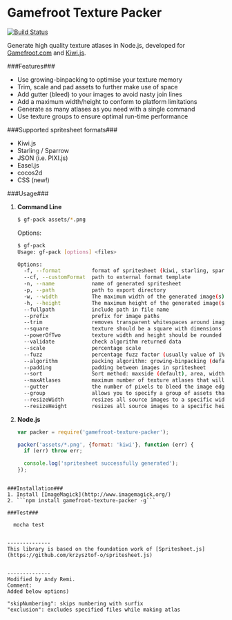 Gamefroot Texture Packer
==============

[![Build Status](https://travis-ci.org/Gamefroot/Gamefroot-Texture-Packer.svg?branch=kiwi)](https://travis-ci.org/Gamefroot/Gamefroot-Texture-Packer)

Generate high quality texture atlases in Node.js, developed for [Gamefroot.com](http://gamefroot.com) and [Kiwi.js](http://www.kiwijs.org/). 

###Features###
* Use growing-binpacking to optimise your texture memory
* Trim, scale and pad assets to further make use of space
* Add gutter (bleed) to your images to avoid nasty join lines
* Add a maximum width/height to conform to platform limitations
* Generate as many atlases as you need with a single command
* Use texture groups to ensure optimal run-time performance

###Supported spritesheet formats###
* Kiwi.js
* Starling / Sparrow
* JSON (i.e. PIXI.js)
* Easel.js
* cocos2d
* CSS (new!)

###Usage###
1. **Command Line**
    ```bash
    $ gf-pack assets/*.png
    ```
    Options:
    ```bash
    $ gf-pack
    Usage: gf-pack [options] <files>

    Options:
      -f, --format          format of spritesheet (kiwi, starling, sparrow, json, pixi.js, easel.js, cocos2d)                                           [default: ""]
      --cf, --customFormat  path to external format template                                                                                            [default: ""]
      -n, --name            name of generated spritesheet                                                                                               [default: "spritesheet"]
      -p, --path            path to export directory                                                                                                    [default: "."]
      -w, --width           The maximum width of the generated image(s), required for binpacking, optional for other algorithms                         [default: 999999]
      -h, --height          The maximum height of the generated image(s), required for binpacking, optional for other algorithms                        [default: 999999]
      --fullpath            include path in file name                                                                                                   [default: false]
      --prefix              prefix for image paths                                                                                                      [default: ""]
      --trim                removes transparent whitespaces around images                                                                               [default: false]
      --square              texture should be a square with dimensions max(width,height)                                                                [default: false]
      --powerOfTwo          texture width and height should be rounded up to the nearest power of two                                                   [default: false]
      --validate            check algorithm returned data                                                                                               [default: false]
      --scale               percentage scale                                                                                                            [default: "100%"]
      --fuzz                percentage fuzz factor (usually value of 1% is a good choice)                                                               [default: ""]
      --algorithm           packing algorithm: growing-binpacking (default), binpacking (requires w and h options), vertical or horizontal              [default: "growing-binpacking"]
      --padding             padding between images in spritesheet                                                                                       [default: 0]
      --sort                Sort method: maxside (default), area, width or height                                                                       [string]  [default: "maxside"]
      --maxAtlases          maximum number of texture atlases that will be outputted                                                                    [default: 0]
      --gutter              the number of pixels to bleed the image edge, gutter is added to padding value                                              [default: 0]
      --group               allows you to specify a group of assets that must be included in the same atlas, make sure to use quotes around file paths  [default: []]
      --resizeWidth         resizes all source images to a specific width                                                                               [default: 0]
      --resizeHeight        resizes all source images to a specific height                                                                              [default: 0]
    ```
2. **Node.js**
    ```javascript
    var packer = require('gamefroot-texture-packer');
    
    packer('assets/*.png', {format: 'kiwi'}, function (err) {
      if (err) throw err;

      console.log('spritesheet successfully generated');
    });
  ```

###Installation###
1. Install [ImageMagick](http://www.imagemagick.org/)
2. ```npm install gamefroot-texture-packer -g```

###Test###

    mocha test


--------------
This library is based on the foundation work of [Spritesheet.js](https://github.com/krzysztof-o/spritesheet.js)


--------------
Modified by Andy Remi.
Comment:
Added below options)

"skipNumbering": skips numbering with surfix
"exclusion": excludes specified files while making atlas


